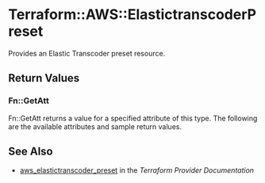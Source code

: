 # Terraform::AWS::ElastictranscoderPreset

Provides an Elastic Transcoder preset resource.

## Return Values

### Fn::GetAtt

Fn::GetAtt returns a value for a specified attribute of this type. The following are the available attributes and sample return values.

## See Also

* [aws_elastictranscoder_preset](https://www.terraform.io/docs/providers/aws/r/elastictranscoder_preset.html) in the _Terraform Provider Documentation_
